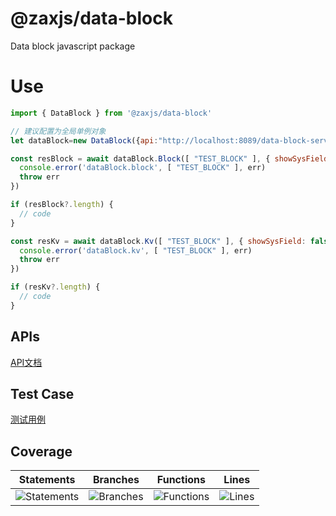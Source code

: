 # @zaxjs/data-block
Data block javascript package

# Use
``` js
import { DataBlock } from '@zaxjs/data-block'

// 建议配置为全局单例对象
let dataBlock=new DataBlock({api:"http://localhost:8089/data-block-service-api/v1/open", key:"Y2wwemk4aWtnMDAwMjA4bDQ4c3VrZzB5bA=="}) 

const resBlock = await dataBlock.Block([ "TEST_BLOCK" ], { showSysField: false , ttl: '5m', showGroupInfo:false, showRawData:false }).catch((err) => {
  console.error('dataBlock.block', [ "TEST_BLOCK" ], err)
  throw err
})

if (resBlock?.length) {
  // code
}

const resKv = await dataBlock.Kv([ "TEST_BLOCK" ], { showSysField: false , ttl: '5m', showGroupInfo:false, showRawData:false }).catch((err) => {
  console.error('dataBlock.kv', [ "TEST_BLOCK" ], err)
  throw err
})

if (resKv?.length) {
  // code
}
```

## APIs
[API文档](https://github.com/zaxjs/data-block-javascript/tree/main/docs)

## Test Case
[测试用例](https://github.com/zaxjs/data-block-javascript/blob/main/__tests__/index.spec.ts)

## Coverage

| Statements                  | Branches                | Functions                 | Lines             |
| --------------------------- | ----------------------- | ------------------------- | ----------------- |
| ![Statements](https://img.shields.io/badge/statements-95.65%25-brightgreen.svg?style=flat) | ![Branches](https://img.shields.io/badge/branches-75%25-red.svg?style=flat) | ![Functions](https://img.shields.io/badge/functions-100%25-brightgreen.svg?style=flat) | ![Lines](https://img.shields.io/badge/lines-95.65%25-brightgreen.svg?style=flat) |